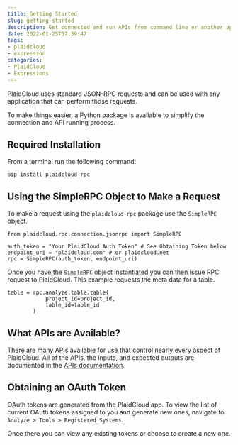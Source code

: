 ```yaml
---
title: Getting Started
slug: getting-started
description: Get connected and run APIs from command line or another application
date: 2022-01-25T07:39:47
tags:
- plaidcloud
- expression
categories:
- PlaidCloud
- Expressions
---
```



PlaidCloud uses standard JSON-RPC requests and can be used with any application that can perform those requests.



To make things easier, a Python package is available to simplify the connection and API running process.



## Required Installation


From a terminal run the following command:



```
pip install plaidcloud-rpc
```


## Using the SimpleRPC Object to Make a Request


To make a request using the `plaidcloud-rpc` package use the `SimpleRPC` object.



```
from plaidcloud.rpc.connection.jsonrpc import SimpleRPC  
  
auth_token = "Your PlaidCloud Auth Token" # See Obtaining Token below  
endpoint_uri = "plaidcloud.com" # or plaidcloud.net  
rpc = SimpleRPC(auth_token, endpoint_uri)
```


Once you have the `SimpleRPC` object instantiated you can then issue RPC request to PlaidCloud. This example requests the meta data for a table.



```
table = rpc.analyze.table.table(  
            project_id=project_id,  
            table_id=table_id  
        )
```


## What APIs are Available?


There are many APIs available for use that control nearly every aspect of PlaidCloud. All of the APIs, the inputs, and expected outputs are documented in the [APIs documentation](https://api.plaidcloud.com).


## 


## Obtaining an OAuth Token


OAuth tokens are generated from the PlaidCloud app. To view the list of current OAuth tokens assigned to you and generate new ones, navigate to `Analyze > Tools > Registered Systems`.



Once there you can view any existing tokens or choose to create a new one.

